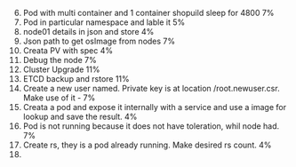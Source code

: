 6. Pod with multi container and 1 container shopuild sleep for 4800  7%
7. Pod in particular namespace and lable it  5%
8. node01 details in json and store 4%
9. Json path to get osImage from nodes 7%
10. Creata PV with spec 4%
11. Debug the node 7%
12. Cluster Upgrade 11%
13. ETCD backup and rstore 11%
14. Create a new user named. Private key is at location /root.newuser.csr. Make use of it - 7%
15. Creata a pod and expose it internally with a service and use a image for lookup and save the result. 4%
16. Pod is not running because it does not have toleration, whil node had. 7%
17. Create rs, they is a pod already running. Make desired rs count. 4%
18. 
   
